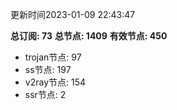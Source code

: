 更新时间2023-01-09 22:43:47

**总订阅: 73**
**总节点: 1409**
**有效节点: 450**
- trojan节点: 97
- ss节点: 197
- v2ray节点: 154
- ssr节点: 2
